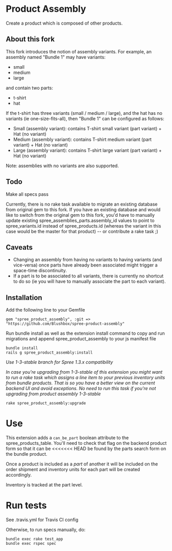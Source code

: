 # Product Assembly

Create a product which is composed of other products.

## About this fork

This fork introduces the notion of assembly variants. For example, an assembly named "Bundle 1" may have variants:

- small
- medium
- large

and contain two parts:

- t-shirt
- hat

If the t-shirt has three variants (small / medium / large), and the hat has no variants (ie one-size-fits-all), then "Bundle 1" can be configured as follows:

- Small (assembly variant): contains T-shirt small variant (part variant) + Hat (no variant)
- Medium (assembly variant): contains T-shirt medium variant (part variant) + Hat (no variant)
- Large (assembly variant): contains T-shirt large variant (part variant) + Hat (no variant)

Note: assemblies with no variants are also supported.

## Todo

Make all specs pass

Currently, there is no rake task available to migrate an existing database from original gem to this fork.  If you have an existing database and would like to switch from the original gem to this fork, you'd have to manually update existing spree_assemblies_parts.assembly_id values to point to spree_variants.id instead of spree_products.id (whereas the variant in this case would be the master for that product) -- or contribute a rake task ;)

## Caveats

- Changing an assembly from having no variants to having variants (and vice-versa) once parts have already been associated might trigger a space-time discontinuity.
- If a part is to be associated to all variants, there is currently no shortcut to do so (ie you will have to manually associate the part to each variant).

## Installation

Add the following line to your Gemfile

    gem "spree_product_assembly", :git => "https://github.com/Blushbox/spree-product-assembly"

Run bundle install as well as the extension install command to copy and run migrations and
append spree_product_assembly to your js manifest file

    bundle install
    rails g spree_product_assembly:install

_Use 1-3-stable branch for Spree 1.3.x compatibility_

_In case you're upgrading from 1-3-stable of this extension you might want to run a
rake task which assigns a line item to your previous inventory units from bundle
products. That is so you have a better view on the current backend UI and avoid
exceptions. No need to run this task if you're not upgrading from product assembly
1-3-stable_

    rake spree_product_assembly:upgrade

# Use

This extension adds a `can_be_part` boolean attribute to the spree_products_table.
You'll need to check that flag on the backend product form so that it can be
<<<<<<< HEAD
be found by the parts search form on the bundle product.

Once a product is included as a _part_ of another it will be included on the order
shipment and inventory units for each part will be created accordingly.

Inventory is tracked at the part level.

# Run tests

See .travis.yml for Travis CI config

Otherwise, to run specs manually, do:

    bundle exec rake test_app
    bundle exec rspec spec

